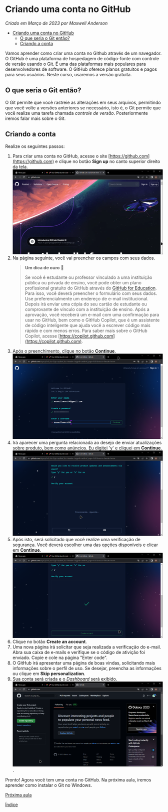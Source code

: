 # Criando uma conta no GitHub

*Criado em Março de 2023 por Maxwell Anderson*

- [Criando uma conta no GitHub](#criando-uma-conta-no-github)
  - [O que seria o Git então?](#o-que-seria-o-git-então)
  - [Criando a conta](#criando-a-conta)

Vamos aprender como criar uma conta no Github através de um navegador. O GitHub é uma plataforma de hospedagem de código-fonte com controle de versão usando o Git. É uma das plataformas mais populares para desenvolvedores de software. O GitHub oferece planos gratuitos e pagos para seus usuários. Neste curso, usaremos a versão gratuita.

## O que seria o Git então?

O Git permite que você rastreie as alterações em seus arquivos, permitindo que você volte a versões anteriores se necessário, isto é, o Git permite que você realize uma tarefa chamada *controle de versão*. Posteriormente iremos falar mais sobre o Git.

## Criando a conta

Realize os seguintes passos:

1. Para criar uma conta no GitHub, acesse o site [https://github.com](https://github.com) e clique no botão **Sign up** no canto superior direito da tela. ![Página principal do GitHub](github01.png)
2. Na página seguinte, você vai preencher os campos com seus dados.
    > **Um dica de ouro** 🤩
    >
    > Se você é estudante ou professor vinculado a uma instituição pública ou privada de ensino, você pode obter um plano profissional gratuito do GitHub através do [GitHub for Education](https://education.github.com/pack). Para isso, você deverá preencher o formulário com seus dados. Use preferencialmente um endereço de e-mail institucional. Depois irá enviar uma cópia do seu cartão de estudante ou comprovante de vínculo com a instituição de ensino. Após a aprovação, você receberá um e-mail com uma confirmação para usar no GitHub, bem como o GitHub Copilot, que é um assistente de código inteligente que ajuda você a escrever código mais rápido e com menos erros. Para saber mais sobre o GitHub Copilot, acesse [https://copilot.github.com](https://copilot.github.com).
3. Após o preenchimento, clique no botão **Continue**. ![Página de preenchimento](github02.png)
4. Irá aparecer uma pergunta relacionada ao desejo de enviar atualizações sobre produto, bem como anúncios. Eu digitei 'y' e cliquei em **Continue**. ![Alt text](github03.png)
5. Após isto, será solicitado que você realize uma verificação de segurança. Você deverá escolher uma das opções disponíveis e clicar em **Continue**. ![Alt text](github04.png)
6. Clique no botão **Create an account**.
7. Uma nova página irá solicitar que seja realizada a verificação do e-mail. Abra sua caixa de e-mails e verifique se o código de ativição foi enviado. Copie e cole na página "Enter code".
8. O GitHub irá apresentar uma página de boas vindas, solicitando mais informações sobre o perfil de uso. Se desejar, preencha as informações ou clique em **Skip personalization**.
9. Sua conta será criada e o *Dashboard* será exibido. ![Alt text](github05.png).

Pronto! Agora você tem uma conta no GitHub. Na próxima aula, iremos aprender como instalar o Git no Windows.

[Próxima aula](02.%20Instalando%20o%20Git%20no%20Windows.md)

[Índice](../README.md)